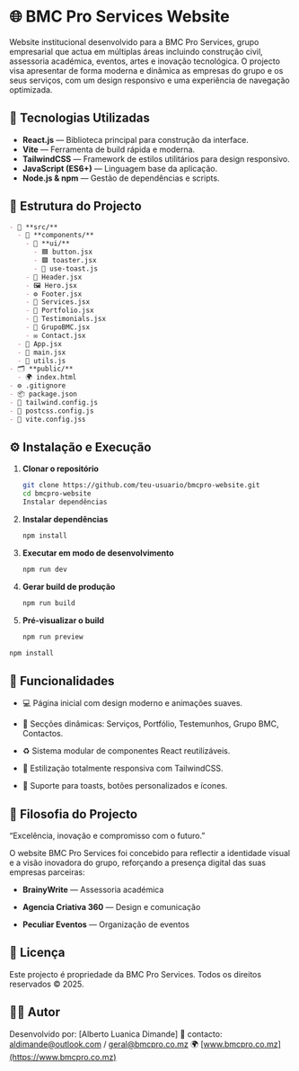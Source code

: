# 🌐 BMC Pro Services Website

Website institucional desenvolvido para a BMC Pro Services, grupo empresarial que actua em múltiplas áreas incluindo construção civil, assessoria académica, eventos, artes e inovação tecnológica.
O projecto visa apresentar de forma moderna e dinâmica as empresas do grupo e os seus serviços, com um design responsivo e uma experiência de navegação optimizada.

## 🚀 Tecnologias Utilizadas

- **React.js** — Biblioteca principal para construção da interface.
- **Vite** — Ferramenta de build rápida e moderna.
- **TailwindCSS** — Framework de estilos utilitários para design responsivo.
- **JavaScript (ES6+)** — Linguagem base da aplicação.
- **Node.js & npm** — Gestão de dependências e scripts.

## 📁 Estrutura do Projecto

```markdown
- 📂 **src/**
  - 📁 **components/**
    - 🧩 **ui/**
      - 🟦 button.jsx
      - 🟩 toaster.jsx
      - 🧠 use-toast.js
    - 🧱 Header.jsx
    - 🖼️ Hero.jsx
    - ⚙️ Footer.jsx
    - 💼 Services.jsx
    - 🧾 Portfolio.jsx
    - 💬 Testimonials.jsx
    - 🏢 GrupoBMC.jsx
    - ✉️ Contact.jsx
  - 🔧 App.jsx
  - 🚀 main.jsx
  - 🧰 utils.js
- 🗂️ **public/**
  - 🌍 index.html
- ⚙️ .gitignore
- 📦 package.json
- 🎨 tailwind.config.js
- 🧵 postcss.config.js
- 🔩 vite.config.jss
```

## ⚙️ Instalação e Execução

1. **Clonar o repositório**

   ```bash
   git clone https://github.com/teu-usuario/bmcpro-website.git
   cd bmcpro-website
   Instalar dependências
   ```

1. **Instalar dependências**

   ```bash
   npm install
   ```

1. **Executar em modo de desenvolvimento**

   ```bash
   npm run dev
   ```

1. **Gerar build de produção**

   ```bash
   npm run build
   ```

1. **Pré-visualizar o build**

   ```bash
   npm run preview
   ```

```bash
npm install
```

## 🧩 Funcionalidades

- 💻 Página inicial com design moderno e animações suaves.

- 🧱 Secções dinâmicas: Serviços, Portfólio, Testemunhos, Grupo BMC, Contactos.

- ♻️ Sistema modular de componentes React reutilizáveis.

- 📱 Estilização totalmente responsiva com TailwindCSS.

- 🔔 Suporte para toasts, botões personalizados e ícones.

## 🧠 Filosofia do Projecto

“Excelência, inovação e compromisso com o futuro.”

O website BMC Pro Services foi concebido para reflectir a identidade visual e a visão inovadora do grupo, reforçando a presença digital das suas empresas parceiras:

- **BrainyWrite** — Assessoria académica

- **Agencia Criativa 360** — Design e comunicação

- **Peculiar Eventos** — Organização de eventos

## 🧾 Licença

Este projecto é propriedade da BMC Pro Services. Todos os direitos reservados © 2025.

## 👨‍💻 Autor

Desenvolvido por: [Alberto Luanica Dimande]
📧 contacto: [aldimande@outlook.com](mailto:aldimande@outlook.com) / [geral@bmcpro.co.mz](mailto:geral@bmcpro.co.mz)
🌍 [www.bmcpro.co.mz](https://www.bmcpro.co.mz)
